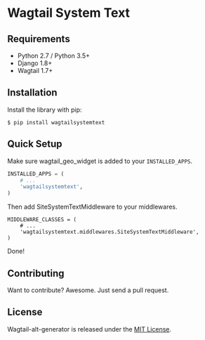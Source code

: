 # Wagtail System Text

## Requirements

- Python 2.7 / Python 3.5+
- Django 1.8+
- Wagtail 1.7+


## Installation

Install the library with pip:

```
$ pip install wagtailsystemtext
```



## Quick Setup

Make sure wagtail_geo_widget is added to your `INSTALLED_APPS`.

```python
INSTALLED_APPS = (
    # ...
    'wagtailsystemtext',
)
```

Then add SiteSystemTextMiddleware to your middlewares.

```
MIDDLEWARE_CLASSES = (
    # ...
    'wagtailsystemtext.middlewares.SiteSystemTextMiddleware',
)
```

Done!


## Contributing

Want to contribute? Awesome. Just send a pull request.


## License

Wagtail-alt-generator is released under the [MIT License](http://www.opensource.org/licenses/MIT).
